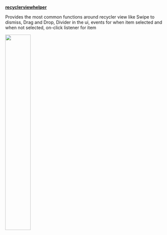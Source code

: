 
**[recyclerviewhelper](https://github.com/nisrulz/recyclerviewhelper)**

Provides the most common functions around recycler view like Swipe to dismiss, Drag and Drop, Divider in the ui, events for when item selected and when not selected, on-click listener for item

<div>
<img src=https://github.com/nisrulz/recyclerviewhelper/raw/develop/img/walkthrough1.gif width="40%">
</div>
